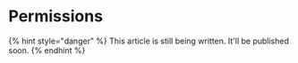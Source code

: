 # Permissions

{% hint style="danger" %}
This article is still being written. It'll be published soon.
{% endhint %}
